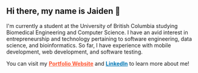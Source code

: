 <h2>Hi there, my name is Jaiden 👋</h2>

I'm currently a student at the University of British Columbia studying Biomedical Engineering and Computer Science. I have an avid interest in entrepreneurship and technology pertaining to software engineering, data science, and bioinformatics. So far, I have experience with mobile development, web development, and software testing.

You can visit my <a href="https://jaidensiu.github.io/" target="_blank" rel="noopener noreferrer" style="color: #ff5733; font-weight: bold; text-decoration: underline;">Portfolio Website</a> and <a href="https://www.linkedin.com/in/jaidensiu" target="_blank" rel="noopener noreferrer" style="color: #0077b5; font-weight: bold; text-decoration: underline;">LinkedIn</a> to learn more about me!

<!---
jaidensiu/jaidensiu is a ✨ special ✨ repository because its `README.md` (this file) appears on your GitHub profile.
You can click the Preview link to take a look at your changes.
--->
